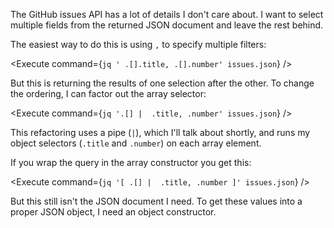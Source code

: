 <script>
import Execute from "$components/Execute.svelte";
</script>

The GitHub issues API has a lot of details I don't care about. I want to select multiple fields from the returned JSON document and leave the rest behind.

The easiest way to do this is using `,` to specify multiple filters:

<Execute command={`jq ' .[].title, .[].number' issues.json`} />

But this is returning the results of one selection after the other. To change the ordering, I can factor out the array selector:

<Execute command={`jq '.[] |  .title, .number' issues.json`} />

This refactoring uses a pipe (`|`), which I'll talk about shortly, and runs my object selectors (`.title` and `.number`) on each array element.

If you wrap the query in the array constructor you get this:

<Execute command={`jq '[ .[] |  .title, .number ]' issues.json`} />

But this still isn't the JSON document I need. To get these values into a proper JSON object, I need an object constructor.

